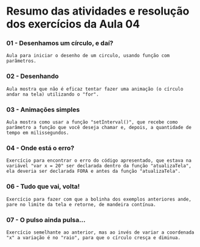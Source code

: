 # Resumo das atividades e resolução dos exercícios da Aula 04 #

### 01 - Desenhamos um círculo, e daí? ###
    Aula para iniciar o desenho de um circulo, usando função com parâmetros.


### 02 - Desenhando ###
    Aula mostra que não é eficaz tentar fazer uma animação (o círculo andar na tela) utilizando o "for".


### 03 - Animações simples ###
    Aula mostra como usar a função "setInterval()", que recebe como parâmetro a função que você deseja chamar e, depois, a quantidade de tempo em milissegundos.


### 04 - Onde está o erro? ###
    Exercício para encontrar o erro do código apresentado, que estava na variável "var x = 20" ser declarada dentro da função "atualizaTela", ela deveria ser declarada FORA e antes da função "atualizaTela".


### 06 - Tudo que vai, volta! ###
    Exercício para fazer com que a bolinha dos exemplos anteriores ande, pare no limite da tela e retorne, de mandeira contínua.


### 07 - O pulso ainda pulsa… ###
    Exercício semelhante ao anterior, mas ao invés de variar a coordenada "x" a variação é no "raio", para que o círculo cresça e diminua.